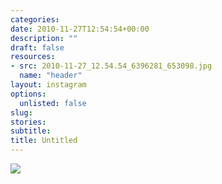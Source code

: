 ```yaml
---
categories: 
date: 2010-11-27T12:54:54+00:00
description: ""
draft: false
resources: 
- src: 2010-11-27_12.54.54_6396281_653098.jpg
  name: "header"
layout: instagram
options:
  unlisted: false
slug:
stories:
subtitle:
title: Untitled
---
```


<img src="2010-11-27_12.54.54_6396281_653098.jpg" />
